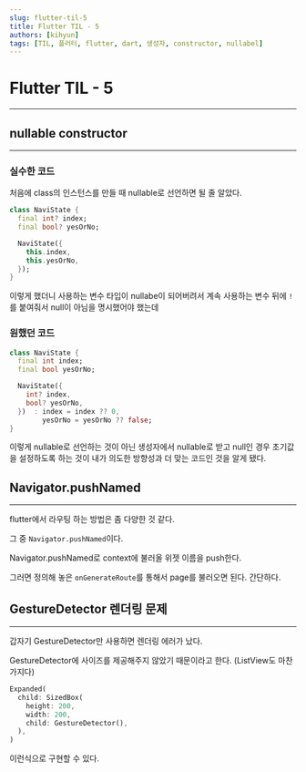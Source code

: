 ```yaml
---
slug: flutter-til-5
title: Flutter TIL - 5
authors: [kihyun]
tags: [TIL, 플러터, flutter, dart, 생성자, constructor, nullabel]
---
```


# Flutter TIL - 5
---

## nullable constructor
---

### 실수한 코드

처음에 class의 인스턴스를 만들 때 nullable로 선언하면 될 줄 알았다.

```dart
class NaviState {
  final int? index;  
  final bool? yesOrNo;  

  NaviState({
    this.index,
    this.yesOrNo,
  });
}
```

이렇게 했더니 사용하는 변수 타입이 nullabe이 되어버려서 계속 사용하는 변수 뒤에 `!`를 붙여줘서 null이 아님을 명시했어야 했는데

### 원했던 코드

```dart
class NaviState {
  final int index;
  final bool yesOrNo;

  NaviState({
    int? index,
    bool? yesOrNo,
  })  : index = index ?? 0,
        yesOrNo = yesOrNo ?? false;
}
```

이렇게 nullable로 선언하는 것이 아닌 생성자에서 nullable로 받고 null인 경우 초기값을 설정하도록 하는 것이 내가 의도한 방향성과 더 맞는 코드인 것을 알게 됐다.


## Navigator.pushNamed
---

flutter에서 라우팅 하는 방법은 좀 다양한 것 같다.

그 중 `Navigator.pushNamed`이다.

Navigator.pushNamed로 context에 불러올 위젯 이름을 push한다.

그러면 정의해 놓은 `onGenerateRoute`를 통해서 page를 불러오면 된다. 간단하다.

## GestureDetector 렌더링 문제
---

갑자기 GestureDetector만 사용하면 렌더링 에러가 났다.

GestureDetector에 사이즈를 제공해주지 않았기 때문이라고 한다. (ListView도 마찬가지다)

```dart
Expanded(
  child: SizedBox(
    height: 200,
    width: 200,
    child: GestureDetector(),
  ),
)
```

이런식으로 구현할 수 있다.